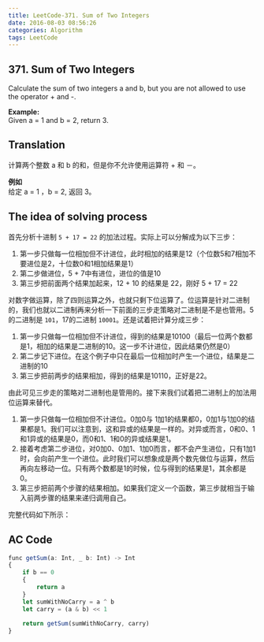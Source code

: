 ```yaml
---
title: LeetCode-371. Sum of Two Integers  
date: 2016-08-03 08:56:26  
categories: Algorithm  
tags: LeetCode  
---
```


## 371. Sum of Two Integers

Calculate the sum of two integers a and b, but you are not allowed to use the operator + and -.

**Example:**  
Given a = 1 and b = 2, return 3.

## Translation

计算两个整数 a 和 b 的和，但是你不允许使用运算符 + 和 －。

**例如**  
给定 a = 1 ，b = 2, 返回 3。

## The idea of solving process

首先分析十进制 `5 + 17 = 22` 的加法过程。实际上可以分解成为以下三步：  
  
1. 第一步只做每一位相加但不计进位，此时相加的结果是12（个位数5和7相加不要进位是2，十位数0和1相加结果是1）
2. 第二步做进位，5 + 7中有进位，进位的值是10
3. 第三步把前面两个结果加起来，12 + 10 的结果是 22，刚好 5 + 17 = 22
  
对数字做运算，除了四则运算之外，也就只剩下位运算了。位运算是针对二进制的，我们也就以二进制再来分析一下前面的三步走策略对二进制是不是也管用。5的二进制是 `101`，17的二进制 `10001`。还是试着把计算分成三步：

1. 第一步只做每一位相加但不计进位，得到的结果是10100（最后一位两个数都是1，相加的结果是二进制的10。这一步不计进位，因此结果仍然是0）
2. 第二步记下进位。在这个例子中只在最后一位相加时产生一个进位，结果是二进制的10
3. 第三步把前两步的结果相加，得到的结果是10110，正好是22。

由此可见三步走的策略对二进制也是管用的。接下来我们试着把二进制上的加法用位运算来替代。

1. 第一步只做每一位相加但不计进位。0加0与 1加1的结果都0，0加1与1加0的结果都是1。我们可以注意到，这和异或的结果是一样的。对异或而言，0和0、1和1异或的结果是0，而0和1、1和0的异或结果是1。
2. 接着考虑第二步进位，对0加0、0加1、1加0而言，都不会产生进位，只有1加1时，会向前产生一个进位。此时我们可以想象成是两个数先做位与运算，然后再向左移动一位。只有两个数都是1的时候，位与得到的结果是1，其余都是0。
3. 第三步把前两个步骤的结果相加。如果我们定义一个函数，第三步就相当于输入前两步骤的结果来递归调用自己。

完整代码如下所示：

## AC Code

```javascript
func getSum(a: Int, _ b: Int) -> Int
{
    if b == 0
    {
        return a
    }
    let sumWithNoCarry = a ^ b
    let carry = (a & b) << 1
    
    return getSum(sumWithNoCarry, carry)
}
```